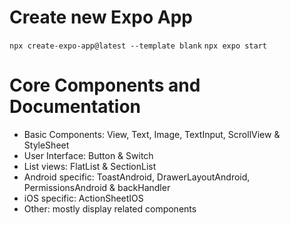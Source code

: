 # Create new Expo App
`npx create-expo-app@latest --template blank`
`npx expo start`
# Core Components and Documentation
- Basic Components: View, Text, Image, TextInput, ScrollView & StyleSheet
- User Interface: Button & Switch
- List views: FlatList & SectionList
- Android specific: ToastAndroid, DrawerLayoutAndroid, PermissionsAndroid & backHandler
- iOS specific: ActionSheetIOS
- Other: mostly display related components